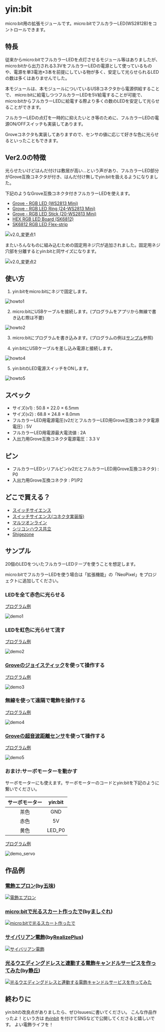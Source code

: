 # yin:bit
micro:bit用の拡張モジュールです。micro:bitでフルカラーLED(WS2812B)をコントロールできます。

## 特長
従来からmicro:bitでフルカラーLEDを点灯させるモジュール等はありましたが、  micro:bitから出力される3.3VをフルカラーLEDの電源として使っているものや、電源を単3電池×3本を前提にしている物が多く、安定して光らせられるLEDの数は多くはありませんでした。

本モジュールは、本モジュールについているUSBコネクタから電源供給することで、  micro:bitに給電しつつフルカラーLEDを5V給電することが可能で、micro:bitからフルカラーLEDに給電する際より多くの数のLEDを安定して光らせることができます。

フルカラーLEDの点灯を一時的に抑えたいとき等のために、フルカラーLEDの電源ON/OFFスイッチも実装してあります。

Groveコネクタも実装してありますので、センサの値に応じて好きな色に光らせるといったこともできます。

## Ver2.0の特徴
光らせたいけどはんだ付けは敷居が高い…という声があり、フルカラーLED部分がGrove互換コネクタが付き、はんだ付け無しでyin:bitを扱えるようになりました。

下記のようなGrove互換コネクタ付きフルカラーLEDを使えます。
 - [Grove - RGB LED (WS2813 Mini)](https://www.seeedstudio.com/Grove-RGB-LED-WS2813-Mini-p-4269.html)
 - [Grove - RGB LED Ring (24-WS2813 Mini)](https://www.seeedstudio.com/Grove-RGB-LED-Ring-24-WS2813-Mini-p-4202.html)
 - [Grove - RGB LED Stick (20-WS2813 Mini)](https://www.seeedstudio.com/Grove-RGB-LED-Stick-20-WS2813-Mini-p-4271.html)
 - [HEX RGB LED Board (SK6812)](https://m5stack.com/products/hex-rgb-led-board-sk6812)
 - [SK6812 RGB LED Flex-strip](https://m5stack.com/collections/m5-unit/products/sk6812-rgb-led-flex-strip)

![v2.0_変更点1](images/yinbit_v2_1.jpg)

またいろんなものに組み込むための固定用ネジ穴が追加されました。固定用ネジ穴部を分離するとyin:bitと同サイズになります。

![v2.0_変更点2](images/yinbit_v2_2.jpg)

## 使い方

1. yin:bitをmicro:bitにネジで固定します。

![howto1](images/yinbit_howto1.jpg)

2. micro:bitにUSBケーブルを接続します。(プログラムをアプリから無線で書き込む際は不要)

![howto2](images/yinbit_howto2.jpg)

3. micro:bitにプログラムを書き込みます。(プログラムの例は[サンプル](#サンプル)参照)

4. yin:bitにUSBケーブルを差し込み電源と接続します。

![howto4](images/yinbit_howto4.jpg)

5. yin:bitのLED電源スイッチをONします。

![howto5](images/yinbit_howto5.jpg)

## スペック
 - サイズ(v1) : 50.8 × 22.0 × 6.5mm  
 - サイズ(v2) : 68.8 × 24.8 × 8.0mm
 - フルカラーLED用電源電圧(v2だとフルカラーLED用Grove互換コネクタ電源電圧) : 5V
 - フルカラーLED用電源最大電流値 : 2A
 - 入出力用Grove互換コネクタ電源電圧：3.3 V

## ピン
 - フルカラーLEDシリアルピン(v2だとフルカラーLED用Grove互換コネクタ) : P0 
 - 入出力用Grove互換コネクタ : P1/P2

## どこで買える？
 - [スイッチサイエンス](https://www.switch-science.com/catalog/5431/)
 - [スイッチサイエンス(コネクタ実装版)](https://www.switch-science.com/catalog/5821/)
 - [マルツオンライン](https://www.marutsu.co.jp/pc/i/1559574/)
 - [シリコンハウス共立](http://blog.siliconhouse.jp/archives/52170700.html)
 - [Shigezone](https://twitter.com/ShigezoneAkiba/status/1170178701419405312)
 
## サンプル

20個のLEDをついたフルカラーLEDテープを使うことを想定します。

micro:bitでフルカラーLEDを使う場合は「拡張機能」の「NeoPixel」をプロジェクトに追加してください。

### LEDを全て赤色に光らせる

[プログラム例](https://makecode.microbit.org/_FkpHuT0tiH0w)

![demo1](images/yinbit_demo1.gif)

### LEDを虹色に光らせて流す

[プログラム例](https://makecode.microbit.org/_2kAJboFzL6Ek)

![demo2](images/yinbit_demo2.gif)

### [Groveのジョイスティック](http://wiki.seeedstudio.com/Grove-Thumb_Joystick/)を使って操作する

[プログラム例](https://makecode.microbit.org/_hW461R9WmUEq)

![demo3](images/yinbit_demo3.gif)

### 無線を使って遠隔で電飾を操作する

[プログラム例](https://makecode.microbit.org/_WzrJAp9o9Hsq)

![demo4](images/yinbit_demo4.gif)

### [Groveの超音波距離センサ](http://wiki.seeedstudio.com/Grove-Ultrasonic_Ranger/)を使って操作する

[プログラム例](https://makecode.microbit.org/_3hC7kxe1rCEK)

![demo5](images/yinbit_demo5.gif)

### おまけ:サーボモーターを動かす

サーボモーターにも使えます。サーボモーターのコードとyin:bitを下記のように繋いでください。

|サーボモーター|yin:bit|
|:-----------:|:------------:|
|茶色|GND|
|赤色|5V|
|黄色|LED_P0|

[プログラム例](https://makecode.microbit.org/_HUk0EjgW45yJ)

![demo_servo](images/yinbit_servodemo.gif)

## 作品例

### [電飾エプロン](https://twitter.com/GomiHgy/status/1124863205099036674)(by[五味](https://twitter.com/GomiHgy))
[![電飾エプロン](https://pbs.twimg.com/media/D5xRIg5U0AElTor?format=jpg&name=thumb)](https://twitter.com/GomiHgy/status/1124863205099036674)

### [micro:bitで光るスカート作ったで](https://www.nicovideo.jp/watch/sm35141886)(by[ましぐれ](https://twitter.com/mashigure))
[![micro:bitで光るスカート作ったで](https://tn.smilevideo.jp/smile?i=35141886.97821)](https://www.nicovideo.jp/watch/sm35141886)

### [サイバリアン電飾](https://twitter.com/i/moments/1194228358986383362)(by[RealizePlus](https://twitter.com/Realize_Plus))
[![サイバリアン電飾](https://pbs.twimg.com/media/EJEyO1cU8AIsr2E?format=jpg&name=thumb)](https://twitter.com/i/moments/1194228358986383362)

### [光るウエディングドレスと連動する電飾キャンドルサービスを作ってみた](https://youtu.be/PWPQaGGIQgU)(by[静丘](https://twitter.com/Siz_oka))
[![光るウエディングドレスと連動する電飾キャンドルサービスを作ってみた](http://img.youtube.com/vi/PWPQaGGIQgU/mqdefault.jpg)](https://youtu.be/PWPQaGGIQgU)

## 終わりに

yin:bitの改良点がありましたら、ぜひIsuuesに書いてください。
こんな作品作ったよ！という方は [#yinbit](https://twitter.com/search?q=%23yinbit&src=typed_query) を付けてSNSなどで公開してくださると嬉しいです。
よい電飾ライフを！
